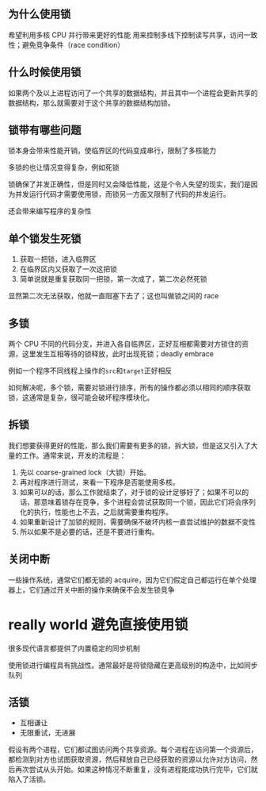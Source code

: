 ## 为什么使用锁

希望利用多核 CPU 并行带来更好的性能
用来控制多线下控制读写共享，访问一致性；避免竞争条件（race condition）

## 什么时候使用锁

如果两个及以上进程访问了一个共享的数据结构，并且其中一个进程会更新共享的数据结构，那么就需要对于这个共享的数据结构加锁。

## 锁带有哪些问题

锁本身会带来性能开销，使临界区的代码变成串行，限制了多核能力

多锁的也让情况变得复杂，例如死锁

锁确保了并发正确性，但是同时又会降低性能，这是个令人失望的现实，我们是因为并发运行代码才需要使用锁，而锁另一方面又限制了代码的并发运行。

还会带来编写程序的复杂性

## 单个锁发生死锁

1. 获取一把锁，进入临界区
2. 在临界区内又获取了一次这把锁
3. 简单说就是重复获取同一把锁，第一次成了，第二次必然死锁

显然第二次无法获取，他就一直阻塞下去了；这也叫做锁之间的 race

## 多锁

两个 CPU 不同的代码分支，并进入各自临界区，正好互相都需要对方锁住的资源，这里发生互相等待的锁释放，此时出现死锁；deadly embrace

例如一个程序不同线程上操作的`src`和`target`正好相反

如何解决呢，多个锁，需要对锁进行排序，所有的操作都必须以相同的顺序获取锁，这通常是复杂，很可能会破坏程序模块化。

## 拆锁

我们想要获得更好的性能，那么我们需要有更多的锁，拆大锁，但是这又引入了大量的工作。通常来说，开发的流程是：

1. 先以 coarse-grained lock（大锁）开始。
2. 再对程序进行测试，来看一下程序是否能使用多核。
3. 如果可以的话，那么工作就结束了，对于锁的设计足够好了；如果不可以的话，那意味着锁存在竞争，多个进程会尝试获取同一个锁，因此它们将会序列化的执行，性能也上不去，之后就需要重构程序。
4. 如果重新设计了加锁的规则，需要确保不破坏内核一直尝试维护的数据不变性
5. 所以如果不是必要的话，还是不要进行重构。

## 关闭中断

一些操作系统，通常它们都无锁的 acquire，因为它们假定自己都运行在单个处理器上，它们通过开关中断的操作来确保不会发生锁竞争

# really world 避免直接使用锁

很多现代语言都提供了内置稳定的同步机制

使用锁进行编程具有挑战性。通常最好是将锁隐藏在更高级别的构造中，比如同步队列

## 活锁

- 互相谦让
- 无限重试，无进展

假设有两个进程，它们都试图访问两个共享资源。每个进程在访问第一个资源后，都检测到对方也试图获取资源，然后释放自己已经获取的资源以允许对方访问，然后再次尝试从头开始。如果这种情况不断重复，没有进程能成功执行完毕，它们就陷入了活锁。
